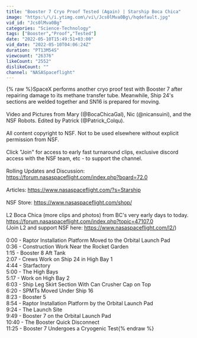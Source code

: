 ```yaml
---
title: "Booster 7 Cryo Proof Tested (Again) | Starship Boca Chica"
image: "https:\/\/i.ytimg.com\/vi\/Jcs0lMva0Bg\/hqdefault.jpg"
vid_id: "Jcs0lMva0Bg"
categories: "Science-Technology"
tags: ["Booster","Proof","Tested"]
date: "2022-05-10T15:49:51+03:00"
vid_date: "2022-05-10T04:06:24Z"
duration: "PT13M54S"
viewcount: "26376"
likeCount: "2552"
dislikeCount: ""
channel: "NASASpaceflight"
---
```

{% raw %}SpaceX performs another cryo proof test with Booster 7 after repairing damage to its methane transfer tube. Meanwhile, Ship 24's sections are welded together and SN16 is prepared for moving.<br /><br />Video and Pictures from Mary (@BocaChicaGal), Nic (@nicansuini), and the NSF Robots. Edited by Patrick (@Patrick_Colqu).<br /><br />All content copyright to NSF. Not to be used elsewhere without explicit permission from NSF.<br /><br />Click &quot;Join&quot; for access to early fast turnaround clips, exclusive discord access with the NSF team, etc - to support the channel.<br /><br />Rolling Updates and Discussion: <a rel="nofollow" target="blank" href="https://forum.nasaspaceflight.com/index.php?board=72.0">https://forum.nasaspaceflight.com/index.php?board=72.0</a><br /><br />Articles: <a rel="nofollow" target="blank" href="https://www.nasaspaceflight.com/?s=Starship">https://www.nasaspaceflight.com/?s=Starship</a><br /><br />NSF Store: <a rel="nofollow" target="blank" href="https://www.nasaspaceflight.com/shop/">https://www.nasaspaceflight.com/shop/</a><br /><br />L2 Boca Chica (more clips and photos) from BC's very early days to today.<br /><a rel="nofollow" target="blank" href="https://forum.nasaspaceflight.com/index.php?topic=47107.0">https://forum.nasaspaceflight.com/index.php?topic=47107.0</a><br />(Join L2 and support NSF here: <a rel="nofollow" target="blank" href="https://www.nasaspaceflight.com/l2/)">https://www.nasaspaceflight.com/l2/)</a><br /><br />0:00 - Raptor Installation Platform Moved to the Orbital Launch Pad<br />0:36 - Construction Work Near the Rocket Garden<br />1:15 - Booster 8 Aft Tank<br />2:07 - Crews Work on Ship 24 in High Bay 1<br />4:44 - Starfactory<br />5:00 - The High Bays<br />5:17 - Work on High Bay 2<br />6:03 - Ship Leg Skirt Section With Can Crusher Cap on Top<br />6:20 - SPMTs Moved Under Ship 16<br />8:23 - Booster 5<br />8:54 - Raptor Installation Platform by the Orbital Launch Pad<br />9:24 - The Launch Site<br />9:49 - Booster 7 on the Orbital Launch Pad<br />10:40 - The Booster Quick Disconnect<br />11:25 - Booster 7 Undergoes a Cryogenic Test{% endraw %}

